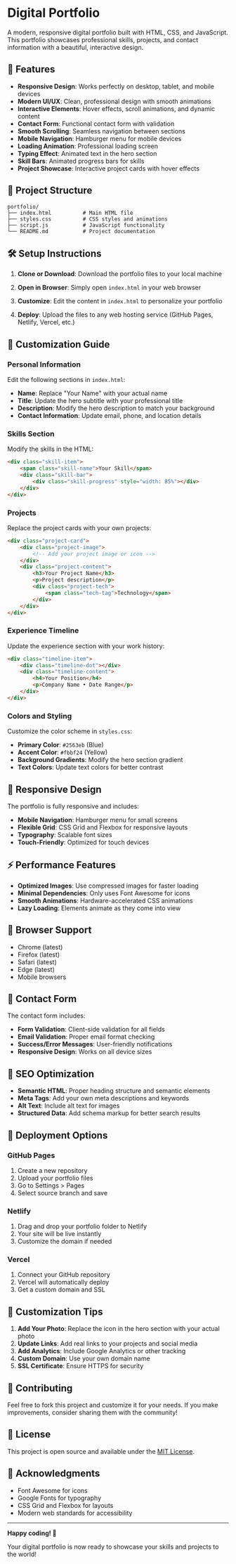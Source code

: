 # Digital Portfolio

A modern, responsive digital portfolio built with HTML, CSS, and JavaScript. This portfolio showcases professional skills, projects, and contact information with a beautiful, interactive design.

## 🚀 Features

- **Responsive Design**: Works perfectly on desktop, tablet, and mobile devices
- **Modern UI/UX**: Clean, professional design with smooth animations
- **Interactive Elements**: Hover effects, scroll animations, and dynamic content
- **Contact Form**: Functional contact form with validation
- **Smooth Scrolling**: Seamless navigation between sections
- **Mobile Navigation**: Hamburger menu for mobile devices
- **Loading Animation**: Professional loading screen
- **Typing Effect**: Animated text in the hero section
- **Skill Bars**: Animated progress bars for skills
- **Project Showcase**: Interactive project cards with hover effects

## 📁 Project Structure

```
portfolio/
├── index.html          # Main HTML file
├── styles.css          # CSS styles and animations
├── script.js           # JavaScript functionality
└── README.md           # Project documentation
```

## 🛠️ Setup Instructions

1. **Clone or Download**: Download the portfolio files to your local machine

2. **Open in Browser**: Simply open `index.html` in your web browser

3. **Customize**: Edit the content in `index.html` to personalize your portfolio

4. **Deploy**: Upload the files to any web hosting service (GitHub Pages, Netlify, Vercel, etc.)

## 🎨 Customization Guide

### Personal Information
Edit the following sections in `index.html`:

- **Name**: Replace "Your Name" with your actual name
- **Title**: Update the hero subtitle with your professional title
- **Description**: Modify the hero description to match your background
- **Contact Information**: Update email, phone, and location details

### Skills Section
Modify the skills in the HTML:

```html
<div class="skill-item">
    <span class="skill-name">Your Skill</span>
    <div class="skill-bar">
        <div class="skill-progress" style="width: 85%"></div>
    </div>
</div>
```

### Projects
Replace the project cards with your own projects:

```html
<div class="project-card">
    <div class="project-image">
        <!-- Add your project image or icon -->
    </div>
    <div class="project-content">
        <h3>Your Project Name</h3>
        <p>Project description</p>
        <div class="project-tech">
            <span class="tech-tag">Technology</span>
        </div>
    </div>
</div>
```

### Experience Timeline
Update the experience section with your work history:

```html
<div class="timeline-item">
    <div class="timeline-dot"></div>
    <div class="timeline-content">
        <h4>Your Position</h4>
        <p>Company Name • Date Range</p>
    </div>
</div>
```

### Colors and Styling
Customize the color scheme in `styles.css`:

- **Primary Color**: `#2563eb` (Blue)
- **Accent Color**: `#fbbf24` (Yellow)
- **Background Gradients**: Modify the hero section gradient
- **Text Colors**: Update text colors for better contrast

## 📱 Responsive Design

The portfolio is fully responsive and includes:

- **Mobile Navigation**: Hamburger menu for small screens
- **Flexible Grid**: CSS Grid and Flexbox for responsive layouts
- **Typography**: Scalable font sizes
- **Touch-Friendly**: Optimized for touch devices

## ⚡ Performance Features

- **Optimized Images**: Use compressed images for faster loading
- **Minimal Dependencies**: Only uses Font Awesome for icons
- **Smooth Animations**: Hardware-accelerated CSS animations
- **Lazy Loading**: Elements animate as they come into view

## 🔧 Browser Support

- Chrome (latest)
- Firefox (latest)
- Safari (latest)
- Edge (latest)
- Mobile browsers

## 📧 Contact Form

The contact form includes:

- **Form Validation**: Client-side validation for all fields
- **Email Validation**: Proper email format checking
- **Success/Error Messages**: User-friendly notifications
- **Responsive Design**: Works on all device sizes

## 🎯 SEO Optimization

- **Semantic HTML**: Proper heading structure and semantic elements
- **Meta Tags**: Add your own meta descriptions and keywords
- **Alt Text**: Include alt text for images
- **Structured Data**: Add schema markup for better search results

## 🚀 Deployment Options

### GitHub Pages
1. Create a new repository
2. Upload your portfolio files
3. Go to Settings > Pages
4. Select source branch and save

### Netlify
1. Drag and drop your portfolio folder to Netlify
2. Your site will be live instantly
3. Customize the domain if needed

### Vercel
1. Connect your GitHub repository
2. Vercel will automatically deploy
3. Get a custom domain and SSL

## 📝 Customization Tips

1. **Add Your Photo**: Replace the icon in the hero section with your actual photo
2. **Update Links**: Add real links to your projects and social media
3. **Add Analytics**: Include Google Analytics or other tracking
4. **Custom Domain**: Use your own domain name
5. **SSL Certificate**: Ensure HTTPS for security

## 🤝 Contributing

Feel free to fork this project and customize it for your needs. If you make improvements, consider sharing them with the community!

## 📄 License

This project is open source and available under the [MIT License](LICENSE).

## 🙏 Acknowledgments

- Font Awesome for icons
- Google Fonts for typography
- CSS Grid and Flexbox for layouts
- Modern web standards for accessibility

---

**Happy coding! 🎉**

Your digital portfolio is now ready to showcase your skills and projects to the world! 
